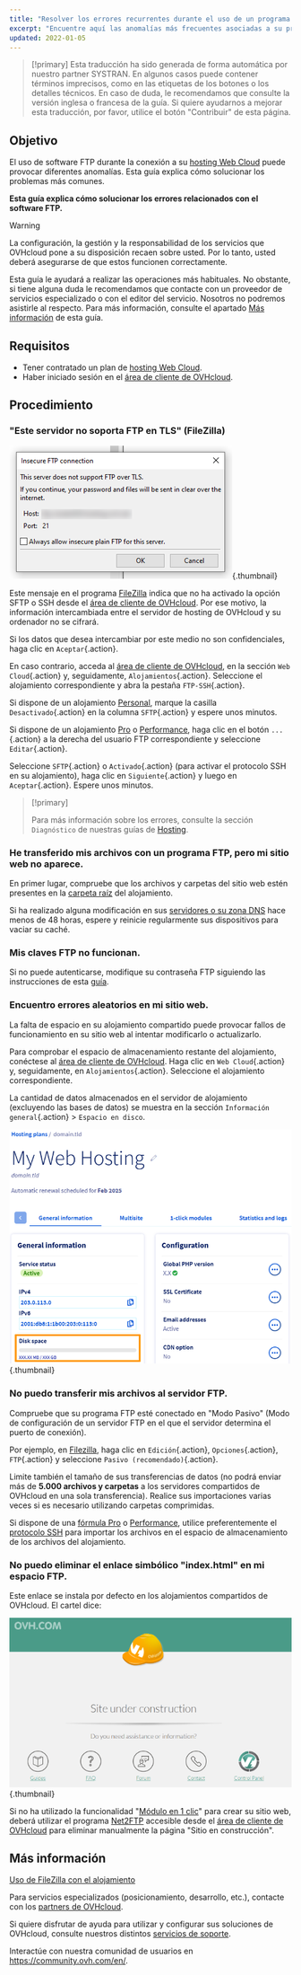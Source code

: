 ```yaml
---
title: "Resolver los errores recurrentes durante el uso de un programa FTP"
excerpt: "Encuentre aquí las anomalías más frecuentes asociadas a su programa FTP"
updated: 2022-01-05
---
```


> [!primary]
> Esta traducción ha sido generada de forma automática por nuestro partner SYSTRAN. En algunos casos puede contener términos imprecisos, como en las etiquetas de los botones o los detalles técnicos. En caso de duda, le recomendamos que consulte la versión inglesa o francesa de la guía. Si quiere ayudarnos a mejorar esta traducción, por favor, utilice el botón "Contribuir" de esta página.
>

## Objetivo

El uso de software FTP durante la conexión a su [hosting Web Cloud](/links/web/hosting) puede provocar diferentes anomalías. Esta guía explica cómo solucionar los problemas más comunes.

**Esta guía explica cómo solucionar los errores relacionados con el software FTP.**

> [!warning]
>
> La configuración, la gestión y la responsabilidad de los servicios que OVHcloud pone a su disposición recaen sobre usted. Por lo tanto, usted deberá asegurarse de que estos funcionen correctamente.
>
> Esta guía le ayudará a realizar las operaciones más habituales. No obstante, si tiene alguna duda le recomendamos que contacte con un proveedor de servicios especializado o con el editor del servicio. Nosotros no podremos asistirle al respecto. Para más información, consulte el apartado [Más información](#go-further) de esta guía.
>

## Requisitos

- Tener contratado un plan de [hosting Web Cloud](/links/web/hosting).
- Haber iniciado sesión en el [área de cliente de OVHcloud](/links/manager).

## Procedimiento

### "Este servidor no soporta FTP en TLS" (FileZilla)

![doesnt-support-ftp-on-tls](images/doesnt-support-ftp-on-tls.png){.thumbnail}

Este mensaje en el programa [FileZilla](/pages/web_cloud/web_hosting/ftp_filezilla_user_guide) indica que no ha activado la opción SFTP o SSH desde el [área de cliente de OVHcloud](/links/manager). Por ese motivo, la información intercambiada entre el servidor de hosting de OVHcloud y su ordenador no se cifrará.

Si los datos que desea intercambiar por este medio no son confidenciales, haga clic en `Aceptar`{.action}.

En caso contrario, acceda al [área de cliente de OVHcloud](/links/manager), en la sección `Web Cloud`{.action} y, seguidamente, `Alojamientos`{.action}. Seleccione el alojamiento correspondiente y abra la pestaña `FTP-SSH`{.action}.

Si dispone de un alojamiento [Personal](https://www.ovhcloud.com/es-es/web-hosting/personal-offer/), marque la casilla `Desactivado`{.action} en la columna `SFTP`{.action} y espere unos minutos.

Si dispone de un alojamiento [Pro](/links/web/hosting-professional-offer) o [Performance](https://www.ovhcloud.com/es-es/web-hosting/performance-offer/), haga clic en el botón `...`{.action} a la derecha del usuario FTP correspondiente y seleccione `Editar`{.action}.

Seleccione `SFTP`{.action} o `Activado`{.action} (para activar el protocolo SSH en su alojamiento), haga clic en `Siguiente`{.action} y luego en `Aceptar`{.action}. Espere unos minutos.

> [!primary]
>
> Para más información sobre los errores, consulte la sección `Diagnóstico` de nuestras guías de [Hosting](/products/web-cloud-hosting).
>

### He transferido mis archivos con un programa FTP, pero mi sitio web no aparece.

En primer lugar, compruebe que los archivos y carpetas del sitio web estén presentes en la [carpeta raíz](/pages/web_cloud/web_hosting/hosting_how_to_get_my_website_online#23-cargar-los-archivos-en-el-espacio-de-almacenamiento) del alojamiento.

Si ha realizado alguna modificación en sus [servidores o su zona DNS](/pages/web_cloud/domains/dns_zone_edit#entender-el-concepto-de-dns) hace menos de 48 horas, espere y reinicie regularmente sus dispositivos para vaciar su caché.

### Mis claves FTP no funcionan.

Si no puede autenticarse, modifique su contraseña FTP siguiendo las instrucciones de esta [guía](/pages/web_cloud/web_hosting/ftp_change_password).

### Encuentro errores aleatorios en mi sitio web.

La falta de espacio en su alojamiento compartido puede provocar fallos de funcionamiento en su sitio web al intentar modificarlo o actualizarlo.

Para comprobar el espacio de almacenamiento restante del alojamiento, conéctese al [área de cliente de OVHcloud](/links/manager). Haga clic en `Web Cloud`{.action} y, seguidamente, en `Alojamientos`{.action}. Seleccione el alojamiento correspondiente.

La cantidad de datos almacenados en el servidor de alojamiento (excluyendo las bases de datos) se muestra en la sección `Información general`{.action} > `Espacio en disco`.

![disk_space](images/find-disk-space.png){.thumbnail}

### No puedo transferir mis archivos al servidor FTP.

Compruebe que su programa FTP esté conectado en "Modo Pasivo" (Modo de configuración de un servidor FTP en el que el servidor determina el puerto de conexión).

Por ejemplo, en [Filezilla](/pages/web_cloud/web_hosting/ftp_filezilla_user_guide), haga clic en `Edición`{.action}, `Opciones`{.action}, `FTP`{.action} y seleccione `Pasivo (recomendado)`{.action}.

Limite también el tamaño de sus transferencias de datos (no podrá enviar más de **5.000 archivos y carpetas** a los servidores compartidos de OVHcloud en una sola transferencia). Realice sus importaciones varias veces si es necesario utilizando carpetas comprimidas.

Si dispone de una [fórmula Pro](/links/web/hosting-professional-offer) o [Performance](https://www.ovhcloud.com/es-es/web-hosting/performance-offer/), utilice preferentemente el [protocolo SSH](/pages/web_cloud/web_hosting/ssh_on_webhosting) para importar los archivos en el espacio de almacenamiento de los archivos del alojamiento.

### No puedo eliminar el enlace simbólico "index.html" en mi espacio FTP.

Este enlace se instala por defecto en los alojamientos compartidos de OVHcloud. El cartel dice:

![site-under-construction](images/site-under-construction.png){.thumbnail}

Si no ha utilizado la funcionalidad "[Módulo en 1 clic](/pages/web_cloud/web_hosting/cms_install_1_click_modules)" para crear su sitio web, deberá utilizar el programa [Net2FTP](/pages/web_cloud/web_hosting/ftp_connection#21-conexion-mediante-un-explorador-ftp) accesible desde el [área de cliente de OVHcloud](/links/manager) para eliminar manualmente la página "Sitio en construcción".

## Más información <a name="go-further"></a>

[Uso de FileZilla con el alojamiento](/pages/web_cloud/web_hosting/ftp_filezilla_user_guide)

Para servicios especializados (posicionamiento, desarrollo, etc.), contacte con los [partners de OVHcloud](/links/partner).

Si quiere disfrutar de ayuda para utilizar y configurar sus soluciones de OVHcloud, consulte nuestros distintos [servicios de soporte](/links/support).

Interactúe con nuestra comunidad de usuarios en <https://community.ovh.com/en/>.
